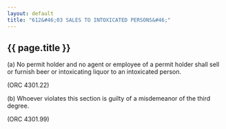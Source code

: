 ```yaml
---
layout: default 
title: "612&#46;03 SALES TO INTOXICATED PERSONS&#46;"
---
```


{{ page.title }}
----------------

​(a) No permit holder and no agent or employee of a permit holder shall
sell or furnish beer or intoxicating liquor to an intoxicated person.

(ORC 4301.22)

​(b) Whoever violates this section is guilty of a misdemeanor of the
third degree.

(ORC 4301.99)
